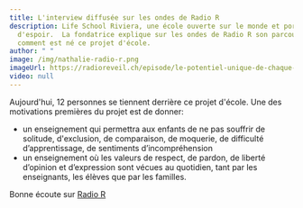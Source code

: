```yaml
---
title: L'interview diffusée sur les ondes de Radio R
description: Life School Riviera, une école ouverte sur le monde et porteuse
  d'espoir.  La fondatrice explique sur les ondes de Radio R son parcours et
  comment est né ce projet d'école.
author: " "
image: /img/nathalie-radio-r.png
imageUrl: https://radioreveil.ch/episode/le-potentiel-unique-de-chaque-enfant
video: null
---
```

Aujourd'hui, 12 personnes se tiennent derrière ce projet d'école. Une des motivations premières du projet est de donner:

* un enseignement qui permettra aux enfants de ne pas souffrir de solitude, d'exclusion, de comparaison, de moquerie, de difficulté d’apprentissage, de sentiments d’incompréhension
* un enseignement où les valeurs de respect, de pardon, de liberté d’opinion et d’expression sont vécues au quotidien, tant par les enseignants, les élèves que par les familles.

Bonne écoute sur [Radio R](https://radioreveil.ch/episode/le-potentiel-unique-de-chaque-enfant)